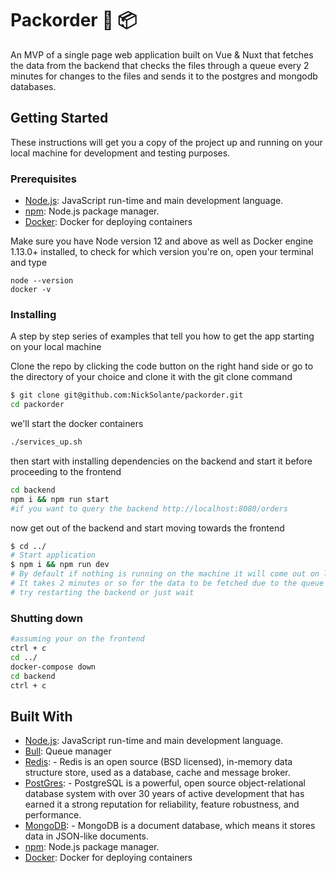 # Packorder 🚀 📦

An MVP of a single page web application built on Vue & Nuxt that fetches the data from the backend that checks the files through a queue every 2 minutes for changes to the files and sends it to the postgres and mongodb databases.

## Getting Started

These instructions will get you a copy of the project up and running on your local machine for development and testing purposes. 
### Prerequisites

- [Node.js](https://nodejs.org/en/): JavaScript run-time and main development language.
- [npm](https://www.npmjs.com/get-npm): Node.js package manager.
- [Docker](https://www.docker.com/): Docker for deploying containers

Make sure you have Node version 12 and above as well as Docker engine 1.13.0+ installed, to check for which version you're on, open your terminal and type

```
node --version
docker -v
```


### Installing

A step by step series of examples that tell you how to get the app starting on your local machine

Clone the repo by clicking the code button on the right hand side or go to the directory of your choice and clone it with the git clone command

```bash
$ git clone git@github.com:NickSolante/packorder.git
cd packorder
```
we'll start the docker containers 
```bash
./services_up.sh
```
then start with installing dependencies on the backend and start it before proceeding to the frontend
```bash
cd backend 
npm i && npm run start
#if you want to query the backend http://localhost:8080/orders
```
now get out of the backend and start moving towards the frontend

```bash
$ cd ../
# Start application
$ npm i && npm run dev
# By default if nothing is running on the machine it will come out on localhost:3000
# It takes 2 minutes or so for the data to be fetched due to the queue that I made, so if it does not fetch the data
# try restarting the backend or just wait
```
### Shutting down
```bash
#assuming your on the frontend
ctrl + c 
cd ../
docker-compose down
cd backend
ctrl + c
```

## Built With

- [Node.js](https://nodejs.org/en/): JavaScript run-time and main development language.
- [Bull](https://github.com/OptimalBits/bull): Queue manager
- [Redis](https://redis.io/): - Redis is an open source (BSD licensed), in-memory data structure store, used as a database, cache and message broker.
- [PostGres](https://www.postgresql.org/): - PostgreSQL is a powerful, open source object-relational database system with over 30 years of active development that has earned it a strong reputation for reliability, feature robustness, and performance.
- [MongoDB](https://www.mongodb.com/): - MongoDB is a document database, which means it stores data in JSON-like documents.
- [npm](https://www.npmjs.com/get-npm): Node.js package manager.
- [Docker](https://www.docker.com/): Docker for deploying containers
